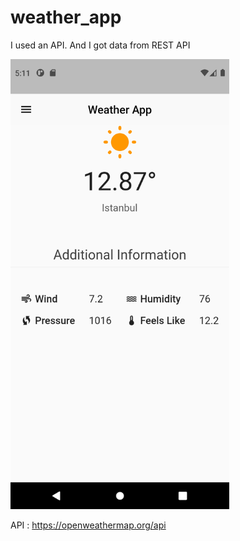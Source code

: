 # weather_app
 I used an API. And I got data from REST API
 
 <img height="720px" src="weather_app.png">

API : <a href="https://openweathermap.org/api">https://openweathermap.org/api</a>
